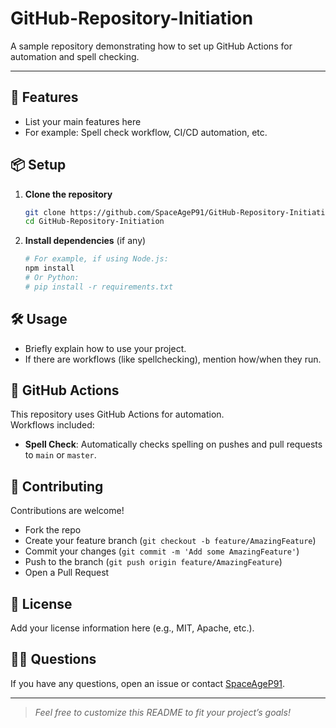 # GitHub-Repository-Initiation

A sample repository demonstrating how to set up GitHub Actions for automation and spell checking.

---

## 🚀 Features

- List your main features here
- For example: Spell check workflow, CI/CD automation, etc.

## 📦 Setup

1. **Clone the repository**
    ```sh
    git clone https://github.com/SpaceAgeP91/GitHub-Repository-Initiation.git
    cd GitHub-Repository-Initiation
    ```

2. **Install dependencies** (if any)
    ```sh
    # For example, if using Node.js:
    npm install
    # Or Python:
    # pip install -r requirements.txt
    ```

## 🛠 Usage

- Briefly explain how to use your project.
- If there are workflows (like spellchecking), mention how/when they run.

## 🤖 GitHub Actions

This repository uses GitHub Actions for automation.  
Workflows included:
- **Spell Check**: Automatically checks spelling on pushes and pull requests to `main` or `master`.

## 🤝 Contributing

Contributions are welcome!  
- Fork the repo
- Create your feature branch (`git checkout -b feature/AmazingFeature`)
- Commit your changes (`git commit -m 'Add some AmazingFeature'`)
- Push to the branch (`git push origin feature/AmazingFeature`)
- Open a Pull Request

## 📄 License

Add your license information here (e.g., MIT, Apache, etc.).

## 🙋‍♂️ Questions

If you have any questions, open an issue or contact [SpaceAgeP91](https://github.com/SpaceAgeP91).

---

> _Feel free to customize this README to fit your project’s goals!_

